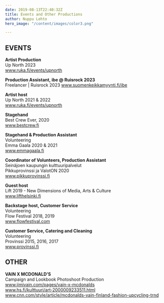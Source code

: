 ```yaml
---
date: 2019-08-13T22:40:32Z
title: Events and Other Productions
author: Nuppu Lehto
hero_image: "/content/images/color3.png"

---
```

## **EVENTS** 

**Artist Production**  
Up North 2023  
www.ruka.fi/events/upnorth

**Production Assistant, ibe @ Ruisrock 2023**  
Freelancer | Ruisrock 2023
www.suomenkeikkamyynti.fi/ibe

**Artist host**  
Up North 2021 & 2022  
www.ruka.fi/events/upnorth

**Stagehand**  
Best Crew Ever, 2020  
www.bestcrew.fi  

**Stagehand & Production Assistant**  
Volunteering  
Emma Gaala 2020 & 2021  
www.emmagaala.fi

**Coordinator of Volunteers, Production Assistant**  
Seinäjoen kaupungin kulttuuripalvelut    
Pikkuprovinssi ja ValotON 2020   
www.pikkuprovinssi.fi

**Guest host**  
Lift 2019 - New Dimensions of Media, Arts & Culture  
www.lifthelsinki.fi

**Backstage host, Customer Service**  
Volunteering  
Flow Festival 2018, 2019  
www.flowfestival.com

**Customer Service, Catering and Cleaning**  
Volunteering  
Provinssi 2015, 2016, 2017  
www.provinssi.fi

## **OTHER**
**VAIN X MCDONALD’S**  
Campaign and Lookbook Photoshoot Production  
www.jimivain.com/pages/vain-x-mcdonalds  
www.hs.fi/kulttuuri/art-2000009233511.html  
www.cnn.com/style/article/mcdonalds-vain-finland-fashion-upcycling-trnd
